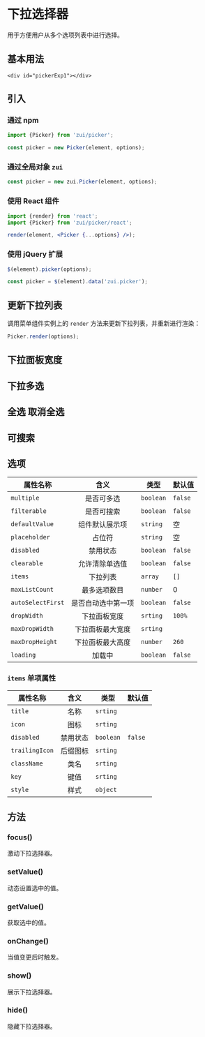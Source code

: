 # 下拉选择器

用于方便用户从多个选项列表中进行选择。

## 基本用法

```html:example
<div id="pickerExp1"></div>
```

## 引入

### 通过 npm

```js
import {Picker} from 'zui/picker';

const picker = new Picker(element, options);
```

### 通过全局对象 `zui`

```js
const picker = new zui.Picker(element, options);
```

### 使用 React 组件

```jsx
import {render} from 'react';
import {Picker} from 'zui/picker/react';

render(element, <Picker {...options} />);
```

### 使用 jQuery 扩展

```js
$(element).picker(options);

const picker = $(element).data('zui.picker');
```

## 更新下拉列表

调用菜单组件实例上的 `render` 方法来更新下拉列表，并重新进行渲染：

```js
Picker.render(options);
```

## 下拉面板宽度

## 下拉多选

## 全选 取消全选

## 可搜索

## 选项

| 属性名称           | 含义             | 类型 | 默认值  |
| ----------------- |:----------------:| ----- |----- |
| `multiple`        | 是否可多选         | `boolean` |  `false` | 
| `filterable`      | 是否可搜索         | `boolean` |  `false` |  
| `defaultValue`    | 组件默认展示项     | `string` |  空 | 
| `placeholder`     | 占位符             | `string` |  空 | 
| `disabled`        | 禁用状态           | `boolean` |  `false` | 
| `clearable`       | 允许清除单选值		  | `boolean` |  `false` | 
| `items`           | 下拉列表		        | `array` |  `[]` | 
| `maxListCount`    | 最多选项数目       | `number` |  0 | 
| `autoSelectFirst` | 是否自动选中第一项	| `boolean` |  `false` | 
| `dropWidth`       | 下拉面板宽度	      | `srting` |  `100%` | 
| `maxDropWidth`    | 下拉面板最大宽度	   | `srting` |   |
| `maxDropHeight`   | 下拉面板最大高度		 | `number` |  `260` | 
| `loading`         | 加载中	            | `boolean` |  `false` |

### `items` 单项属性

| 属性名称           | 含义                | 类型     | 默认值  |
| ----------------- |:-------------------:| -------- |----- |
| `title`           | 名称                 | `srting` |   | 
| `icon`            | 图标                 | `srting` |   | 
| `disabled`        | 禁用状态             | `boolean` | `false` | 
| `trailingIcon`    | 后缀图标             | `srting`   |   | 
| `className`       | 类名                 | `srting`   |   | 
| `key`             | 键值                 | `srting`   |   | 
| `style`           | 样式                 | `object`   |   | 


## 方法

### focus()

激动下拉选择器。

### setValue()

动态设置选中的值。

### getValue() 

获取选中的值。

### onChange()

当值变更后时触发。

### show() 

展示下拉选择器。

### hide() 

隐藏下拉选择器。
